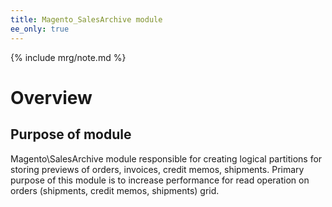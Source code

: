 ```yaml
---
title: Magento_SalesArchive module
ee_only: true
---
```


{% include mrg/note.md %}

# Overview
## Purpose of module

Magento\SalesArchive module responsible for creating logical partitions for storing previews of orders, invoices, credit memos, shipments.
Primary purpose of this module is to increase performance for read operation on orders (shipments, credit memos, shipments) grid.
